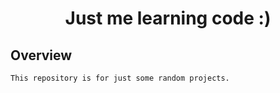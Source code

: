 <div align="center">

# Just me learning code :)

</div>

## Overview

    This repository is for just some random projects.